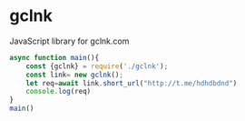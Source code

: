 # gclnk
JavaScript library for gclnk.com
```js
async function main(){
    const {gclnk} = require('./gclnk');
    const link= new gclnk();
    let req=await link.short_url("http://t.me/hdhdbdnd")
    console.log(req)
}
main()
```
